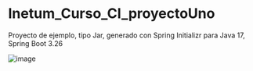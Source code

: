 # Inetum_Curso_CI_proyectoUno
Proyecto de ejemplo, tipo Jar, generado con Spring Initializr para Java 17, Spring Boot 3.26

![image](https://github.com/mmbbtt/Inetum_Curso_CI_proyectoUno/assets/36330303/3240f381-0e7c-49de-9ae1-2ed374095416)

